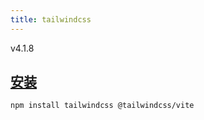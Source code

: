 ```yaml
---
title: tailwindcss
---
```


v4.1.8

## [安装](https://tailwindcss.com/docs/installation/using-vite)


```
npm install tailwindcss @tailwindcss/vite
```
